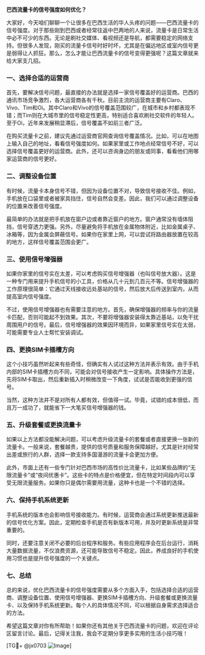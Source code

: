 **巴西流量卡的信号强度如何优化？**

大家好，今天咱们聊聊一个让很多在巴西生活的华人头疼的问题——巴西流量卡的信号强度。对于那些刚到巴西或者经常往返中巴两地的人来说，流量卡是日常生活中必不可少的东西。无论是刷社交媒体、看视频还是导航，都需要稳定的网络支持。但很多人发现，刚买的流量卡信号时好时坏，尤其是在偏远地区或室内信号更是弱得让人抓狂。那么，怎么才能让巴西流量卡的信号变得更强呢？这篇文章就来给大家支几招。

### 一、选择合适的运营商

首先，要解决信号问题，最直接的办法就是选择一家信号覆盖好的运营商。巴西的通讯市场竞争激烈，各大运营商各有千秋。目前主流的运营商主要有Claro、Vivo、Tim和Oi。其中Claro和Vivo的信号覆盖范围较广，在城市和乡村都表现不错；而Tim则在大城市里的信号稳定性更高，特别适合喜欢刷社交软件的年轻人。至于Oi，近年来发展稍显滞后，信号覆盖不如前三者广泛。

在购买流量卡之前，建议先通过运营商官网查询信号覆盖情况。比如，可以在地图上输入自己的地址，看看信号强度如何。如果家里或工作地点经常信号不好，可以选择信号覆盖更好的运营商。此外，还可以咨询身边的朋友或同事，看看他们用哪家运营商的信号更好。

### 二、调整设备位置

有时候，流量卡本身信号不错，但因为设备位置不对，导致信号接收不佳。例如，手机放在口袋里或者被家具挡住，信号自然会变差。因此，我们可以通过调整设备的位置来改善信号强度。

最简单的办法就是把手机放在窗户边或者靠近窗户的地方。窗户通常没有墙体阻挡，信号穿透力更强。另外，尽量避免将手机放在金属物体附近，比如金属桌子、冰箱等，因为金属会屏蔽信号。如果你在家里上网，可以尝试将路由器放置在较高的地方，这样信号覆盖范围会更广。

### 三、使用信号增强器

如果你家里的信号实在太差，可以考虑购买信号增强器（也叫信号放大器）。这是一种专门用来提升手机信号的小工具，价格从几十元到几百元不等。信号增强器的工作原理很简单：它通过天线接收远处基站的信号，然后放大后传送到室内，从而提高室内信号强度。

不过，使用信号增强器也有需要注意的地方。首先，确保增强器的频率与你的流量卡匹配，否则可能起不到效果。其次，不要将增强器安装得太靠近基站，以免干扰周围用户的信号。最后，信号增强器的效果因环境而异，如果家里信号实在太弱，可能需要专业人士帮忙安装调试。

### 四、更换SIM卡插槽方向

这个小技巧虽然听起来有些奇怪，但确实有人试过这种方法并表示有效。由于手机内部的SIM卡插槽方向不同，可能会对信号接收产生一定影响。具体操作方法是，先将SIM卡取出，然后重新插入时稍微改变一下角度，试试是否能收到更强的信号。

当然，这种方法并不是对所有人都有效，但值得一试。毕竟，试错的成本很低，而且万一成功了，就能省下一大笔买信号增强器的钱。

### 五、升级套餐或更换流量卡

如果以上方法都没能解决问题，可以考虑升级流量卡的套餐或者直接更换一张新的流量卡。一般来说，套餐越贵，提供的信号质量和服务保障越好。尤其是针对经常出差或旅行的人群，选择一款支持多国漫游的流量卡会更加方便。

此外，市面上还有一些专门针对巴西市场的高性价比流量卡，比如某些品牌的“无限流量卡”或“夜间优惠卡”。这些卡的特点是价格便宜，但在特定时间段内可以享受无限流量服务。如果你只是偶尔需要用流量，这种卡也是一个不错的选择。

### 六、保持手机系统更新

手机系统的版本也会影响信号接收能力。有时候，运营商会通过系统更新推送最新的信号优化方案。因此，定期检查手机是否有新版本可用，并及时更新系统是非常重要的。

同时，还要注意关闭不必要的后台程序和服务。有些应用程序会在后台运行，消耗大量数据流量，不仅浪费资源，还可能导致信号不稳定。因此，养成良好的手机使用习惯也是提升信号强度的一个关键点。

### 七、总结

总的来说，优化巴西流量卡的信号强度需要从多个方面入手，包括选择合适的运营商、调整设备位置、使用信号增强器、更换SIM卡插槽方向、升级套餐或更换流量卡、以及保持手机系统更新。每个人的具体情况不同，可以根据自身需求选择适合的方法。

希望这篇文章对你有所帮助！如果你还有其他关于巴西流量卡的问题，欢迎在评论区留言讨论。最后，记得关注我，我会不定期分享更多实用的生活小技巧哦！

[TG💪+ @jx0703 ![Image](https://github.com/user-attachments/assets/dbca1d08-cadb-493c-b0ec-ad6f7a83f270)]